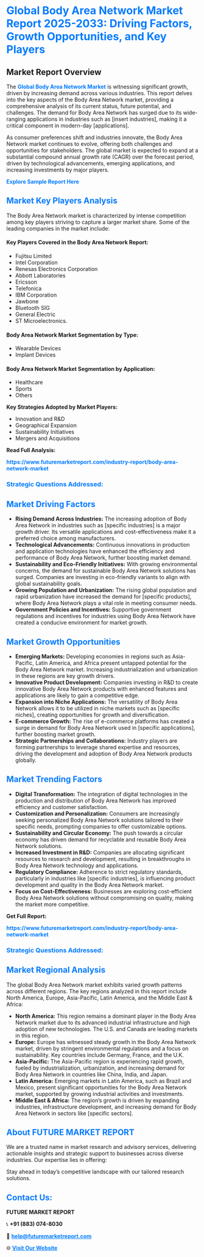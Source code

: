 <h1 style="color: #007BFF;">Global Body Area Network Market Report 2025-2033: Driving Factors, Growth Opportunities, and Key Players</h1>

<section id="overview">
<h2>Market Report Overview</h2>
<p>The <a href="https://www.futuremarketreport.com/industry-report/body-area-network-market" style="color: #007BFF; text-decoration: none;"><strong>Global Body Area Network Market</strong></a> is witnessing significant growth, driven by increasing demand across various industries. This report delves into the key aspects of the Body Area Network market, providing a comprehensive analysis of its current status, future potential, and challenges. The demand for Body Area Network has surged due to its wide-ranging applications in industries such as [insert industries], making it a critical component in modern-day [applications].</p>
<p>As consumer preferences shift and industries innovate, the Body Area Network market continues to evolve, offering both challenges and opportunities for stakeholders. The global market is expected to expand at a substantial compound annual growth rate (CAGR) over the forecast period, driven by technological advancements, emerging applications, and increasing investments by major players.</p>
</section>

<section id="overview">
<p><a href="https://www.futuremarketreport.com/request-sample/reportId=58128" style="color: #007BFF; text-decoration: none;"><strong>Explore Sample Report Here</strong></a></p>
</section>

<section id="key-players">
<h2 style="color: #007BFF;">Market Key Players Analysis</h2>
<p>The Body Area Network market is characterized by intense competition among key players striving to capture a larger market share. Some of the leading companies in the market include:</p>
<h4>Key Players Covered in the Body Area Network Report:</h4>
<ul><li>Fujitsu Limited</li><li>Intel Corporation</li><li>Renesas Electronics Corporation</li><li>Abbott Laboratories</li><li>Ericsson</li><li>Telefonica</li><li>IBM Corporation</li><li>Jawbone</li><li>Bluetooth SIG</li><li>General Electric</li><li>ST Microelectronics.</li></ul>
<h4>Body Area Network Market Segmentation by Type:</h4>
<ul><li>Wearable Devices</li><li>Implant Devices</li></ul>

<h4>Body Area Network Market Segmentation by Application:</h4>
<ul><li>Healthcare</li><li>Sports</li><li>Others</li></ul>
<p><strong>Key Strategies Adopted by Market Players:</strong></p>
<ul>
<li>Innovation and R&D</li>
<li>Geographical Expansion</li>
<li>Sustainability Initiatives</li>
<li>Mergers and Acquisitions</li>
</ul>
</section>

<section>
<p><strong>Read Full Analysis: </strong></p><a href="https://www.futuremarketreport.com/industry-report/body-area-network-market" style="color: #007BFF; text-decoration: none;"><strong>https://www.futuremarketreport.com/industry-report/body-area-network-market</strong></a>
<h3 style="color: #007BFF;">Strategic Questions Addressed:</h3>
</section>

<section id="driving-factors">
<h2 style="color: #007BFF;">Market Driving Factors</h2>
<ul>
<li><strong>Rising Demand Across Industries:</strong> The increasing adoption of Body Area Network in industries such as [specific industries] is a major growth driver. Its versatile applications and cost-effectiveness make it a preferred choice among manufacturers.</li>
<li><strong>Technological Advancements:</strong> Continuous innovations in production and application technologies have enhanced the efficiency and performance of Body Area Network, further boosting market demand.</li>
<li><strong>Sustainability and Eco-Friendly Initiatives:</strong> With growing environmental concerns, the demand for sustainable Body Area Network solutions has surged. Companies are investing in eco-friendly variants to align with global sustainability goals.</li>
<li><strong>Growing Population and Urbanization:</strong> The rising global population and rapid urbanization have increased the demand for [specific products], where Body Area Network plays a vital role in meeting consumer needs.</li>
<li><strong>Government Policies and Incentives:</strong> Supportive government regulations and incentives for industries using Body Area Network have created a conducive environment for market growth.</li>
</ul>
</section>

<section id="growth-opportunities">
<h2 style="color: #007BFF;">Market Growth Opportunities</h2>
<ul>
<li><strong>Emerging Markets:</strong> Developing economies in regions such as Asia-Pacific, Latin America, and Africa present untapped potential for the Body Area Network market. Increasing industrialization and urbanization in these regions are key growth drivers.</li>
<li><strong>Innovative Product Development:</strong> Companies investing in R&D to create innovative Body Area Network products with enhanced features and applications are likely to gain a competitive edge.</li>
<li><strong>Expansion into Niche Applications:</strong> The versatility of Body Area Network allows it to be utilized in niche markets such as [specific niches], creating opportunities for growth and diversification.</li>
<li><strong>E-commerce Growth:</strong> The rise of e-commerce platforms has created a surge in demand for Body Area Network used in [specific applications], further boosting market growth.</li>
<li><strong>Strategic Partnerships and Collaborations:</strong> Industry players are forming partnerships to leverage shared expertise and resources, driving the development and adoption of Body Area Network products globally.</li>
</ul>
</section>

<section id="trending-factors">
<h2 style="color: #007BFF;">Market Trending Factors</h2>
<ul>
<li><strong>Digital Transformation:</strong> The integration of digital technologies in the production and distribution of Body Area Network has improved efficiency and customer satisfaction.</li>
<li><strong>Customization and Personalization:</strong> Consumers are increasingly seeking personalized Body Area Network solutions tailored to their specific needs, prompting companies to offer customizable options.</li>
<li><strong>Sustainability and Circular Economy:</strong> The push towards a circular economy has driven demand for recyclable and reusable Body Area Network solutions.</li>
<li><strong>Increased Investment in R&D:</strong> Companies are allocating significant resources to research and development, resulting in breakthroughs in Body Area Network technology and applications.</li>
<li><strong>Regulatory Compliance:</strong> Adherence to strict regulatory standards, particularly in industries like [specific industries], is influencing product development and quality in the Body Area Network market.</li>
<li><strong>Focus on Cost-Effectiveness:</strong> Businesses are exploring cost-efficient Body Area Network solutions without compromising on quality, making the market more competitive.</li>
</ul>
</section>

<section>
<p><strong>Get Full Report: </strong></p><a href="https://www.futuremarketreport.com/industry-report/body-area-network-market" style="color: #007BFF; text-decoration: none;"><strong>https://www.futuremarketreport.com/industry-report/body-area-network-market</strong></a>
<h3 style="color: #007BFF;">Strategic Questions Addressed:</h3>
</section>


<section id="regional-analysis">
<h2 style="color: #007BFF;">Market Regional Analysis</h2>
<p>The global Body Area Network market exhibits varied growth patterns across different regions. The key regions analyzed in this report include North America, Europe, Asia-Pacific, Latin America, and the Middle East & Africa:</p>
<ul>
<li><strong>North America:</strong> This region remains a dominant player in the Body Area Network market due to its advanced industrial infrastructure and high adoption of new technologies. The U.S. and Canada are leading markets in this region.</li>
<li><strong>Europe:</strong> Europe has witnessed steady growth in the Body Area Network market, driven by stringent environmental regulations and a focus on sustainability. Key countries include Germany, France, and the U.K.</li>
<li><strong>Asia-Pacific:</strong> The Asia-Pacific region is experiencing rapid growth, fueled by industrialization, urbanization, and increasing demand for Body Area Network in countries like China, India, and Japan.</li>
<li><strong>Latin America:</strong> Emerging markets in Latin America, such as Brazil and Mexico, present significant opportunities for the Body Area Network market, supported by growing industrial activities and investments.</li>
<li><strong>Middle East & Africa:</strong> The region’s growth is driven by expanding industries, infrastructure development, and increasing demand for Body Area Network in sectors like [specific sectors].</li>
</ul>
</section>

<footer>
<h2 style="color: #007BFF;">About FUTURE MARKET REPORT</h2>
<p>We are a trusted name in market research and advisory services, delivering actionable insights and strategic support to businesses across diverse industries. Our expertise lies in offering:</p>

<p>Stay ahead in today’s competitive landscape with our tailored research solutions.</p>

<h2 style="color: #007BFF;">Contact Us:</h2>
<p><strong>FUTURE MARKET REPORT</strong></p>
<p>📞 <strong>+91 (883) 074-8030</strong></p>
<p>📧 <strong><a href="mailto:help@futuremarketreport.com" style="color: #007BFF;">help@futuremarketreport.com</a></strong></p>
<p>🌐 <strong><a href="https://www.futuremarketreport.com/" style="color: #007BFF;">Visit Our Website</a></strong></p>
</footer>